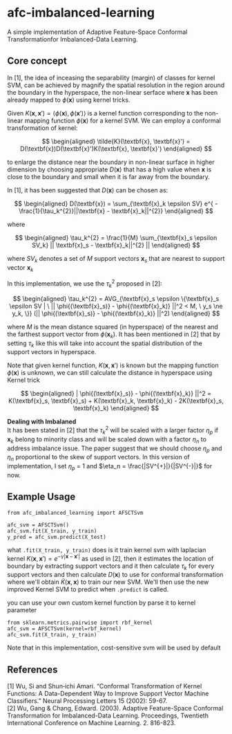 # afc-imbalanced-learning
A simple implementation of Adaptive Feature-Space Conformal Transformationfor Imbalanced-Data Learning.

## Core concept
In [1], the idea of inceasing the separability (margin) of classes for kernel SVM, can be achieved by magnify the spatial resolution in the region around the boundary in the hyperspace, the non-linear serface where $\textbf{x}$ has been already mapped to $\phi(\textbf{x})$ using kernel tricks. 

Given $K(\textbf{x}, \textbf{x}') = \langle \phi(\textbf{x}), \phi(\textbf{x}')\rangle$ is a kernel function corresponding to the non-linear mapping function $\phi(\textbf{x})$ for a kernel SVM. We can employ a conformal transformation of kernel:

$$
\begin{aligned}
 \tilde{K}(\textbf{x}, \textbf{x}') = D(\textbf{x})D(\textbf{x}')K(\textbf{x}, \textbf{x}')
\end{aligned}
$$

to enlarge the distance near the boundary in non-linear surface in higher dimension by choosing appropriate $D(\textbf{x})$ that has a high value when $\textbf{x}$ is close to the boundary and small when it is far away from the boundary.

In [1], it has been suggested that $D(\textbf{x})$ can be chosen as:

$$
\begin{aligned}
 D(\textbf{x}) = \sum_{\textbf{x}_k \epsilon SV} e^{ -\frac{1}{\tau_k^{2}}||\textbf{x} - \textbf{x}_k||^{2}}
\end{aligned}
$$

where 

$$
\begin{aligned}
 \tau_k^{2} = \frac{1}{M} \sum_{\textbf{x}_s \epsilon SV_k} || \textbf{x}_s - \textbf{x}_k||^{2} ||
\end{aligned}
$$

where $SV_{k}$ denotes a set of $M$ support vectors $\textbf{x}_{s}$ that are nearest to support vector $\textbf{x}_k$

In this implementation, we use the $\tau_k^{2}$ proposed in [2]:

$$
\begin{aligned}
 \tau_k^{2} = AVG_{\textbf{x}_s \epsilon \{\textbf{x}_s \epsilon SV | \ || \phi{(\textbf{x}_s)} - \phi{(\textbf{x}_k)} ||^2 < M, \ y_s \ne y_k, \}} (|| \phi{(\textbf{x}_s)} - \phi{(\textbf{x}_k)} ||^2)
\end{aligned}
$$

where $M$ is the mean distance squared (in hyperspace) of the nearest and the farthest support vector from $\phi(\textbf{x}_k)$. It has been mentioned in [2] that by setting $\tau_k$ like this will take into account the spatial distribution of the support vectors in hyperspace.

Note that given kernel function, $K(\textbf{x}, \textbf{x}')$ is known but the mapping function $\phi(\textbf{x})$ is unknown, we can still calculate the distance in hyperspace using Kernel trick

$$
\begin{aligned}
    | \phi{(\textbf{x}_s)} - \phi{(\textbf{x}_k)} ||^2 = K(\textbf{x}_s, \textbf{x}_s) +  K(\textbf{x}_k, \textbf{x}_k) - 2K(\textbf{x}_s, \textbf{x}_k)
\end{aligned}
$$

**Dealing with Imbalaned**
<br/>
It has been stated in [2] that the $\tau_k^{2}$ will be scaled with a larger factor $\eta_p$ if $\textbf{x}_k$ belong to minority class and will be scaled down with a factor $\eta_n$ to address imbalance issue. The paper suggest that we should choose $\eta_p$ and $\eta_n$ proportional to the skew of support vectors. In this version of implementation, I set $\eta_p$ = 1 and $\eta_n = \frac{|SV^{+}|}{|SV^{-}|}$ for now.

## Example Usage

```
from afc_imbalanced_learning import AFSCTSvm

afc_svm = AFSCTSvm()
afc_svm.fit(X_train, y_train)
y_pred = afc_svm.predict(X_test)
```

what `.fit(X_train, y_train)` does is it train kernel svm with laplacian kernel $K(\textbf{x}, \textbf{x}') = e^{-\gamma|\textbf{x} - \textbf{x}'|}$ as used in [2], then it estimates the location of boundary by extracting support vectors and it then calculate $\tau_k$ for every support vectors and then calculate $D(\textbf{x})$ to use for conformal transformation where we'll obtain $\tilde{K}(\textbf{x}, \textbf{x})$ to train our new SVM. We'll then use the new improved Kernel SVM to predict when `.predict` is called.

you can use your own custom kernel function by parse it to kernel parameter
```
from sklearn.metrics.pairwise import rbf_kernel
afc_svm = AFSCTSvm(kernel=rbf_kernel)
afc_svm.fit(X_train, y_train)
```

Note that in this implementation, cost-sensitive svm will be used by default

## References
<a id="1">[1]</a>
Wu, Si and Shun‐ichi Amari. “Conformal Transformation of Kernel Functions: A Data-Dependent Way to Improve Support Vector Machine Classifiers.” Neural Processing Letters 15 (2002): 59-67.
<br/>
<a id="2">[2]</a> 
Wu, Gang & Chang, Edward. (2003). Adaptive Feature-Space Conformal Transformation for Imbalanced-Data Learning. Proceedings, Twentieth International Conference on Machine Learning. 2. 816-823. 
